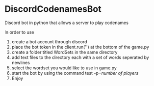# DiscordCodenamesBot
Discord bot in python that allows a server to play codenames

In order to use 
1. create a bot account through discord
2. place the bot token in the client.run('') at the bottom of the game.py
3. create a folder titled WordSets in the same directory
4. add text files to the directory each with a set of words seperated by newlines
5. select the wordset you would like to use in game.py
6. start the bot by using the command test -p=*number of players*
7. Enjoy
